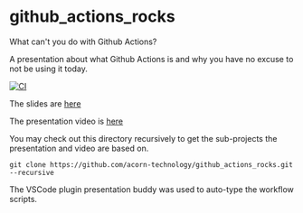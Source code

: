 # github_actions_rocks

What can't you do with Github Actions?

A presentation about what Github Actions is and why you have no excuse to not be using it today.

[![CI](https://github.com/acorn-technology/github_actions_rocks/actions/workflows/ci.yml/badge.svg)](https://github.com/acorn-technology/github_actions_rocks/actions/workflows/ci.yml)

The slides are [here](https://docs.google.com/presentation/d/1jP65k4heR4IkMmJFhT_MNjPDawn5Tit9kQFSN8FmG_c/edit?usp=sharing)

The presentation video is [here](https://youtu.be/diUktTRuq4k)

You may check out this directory recursively to get the sub-projects the presentation and video are based on.  

```git clone https://github.com/acorn-technology/github_actions_rocks.git --recursive```

The VSCode plugin presentation buddy was used to auto-type the workflow scripts.
